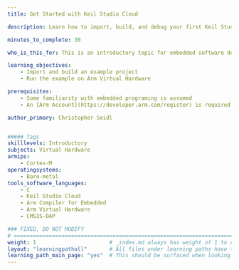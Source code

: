 ```yaml
---
title: Get Started with Keil Studio Cloud

description: Learn how to import, build, and debug your first Keil Studio Cloud project

minutes_to_complete: 30   

who_is_this_for: This is an introductory topic for embedded software developers new to Keil Studio Cloud.

learning_objectives: 
    - Import and build an example project
    - Run the example on Arm Virtual Hardware

prerequisites:
    - Some familiarity with embedded programing is assumed
    - An [Arm Account](https://developer.arm.com/register) is required

author_primary: Christopher Seidl 


##### Tags
skilllevels: Introductory
subjects: Virtual Hardware
armips:
    - Cortex-M
operatingsystems:
    - Bare-metal
tools_software_languages:
    - C
    - Keil Studio Cloud
    - Arm Compiler for Embedded
    - Arm Virtual Hardware
    - CMSIS-DAP

### FIXED, DO NOT MODIFY
# ================================================================================
weight: 1                       # _index.md always has weight of 1 to order correctly
layout: "learningpathall"       # All files under learning paths have this same wrapper
learning_path_main_page: "yes"  # This should be surfaced when looking for related content. Only set for _index.md of learning path content.
---
```

